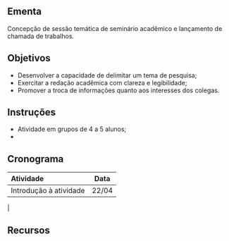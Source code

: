 ## Ementa

Concepção de sessão temática de seminário acadêmico e lançamento de chamada de trabalhos. 


## Objetivos

+ Desenvolver a capacidade de delimitar um tema de pesquisa;
+ Exercitar a redação acadêmica com clareza e legibilidade;
+ Promover a troca de informações quanto aos interesses dos colegas.


## Instruções

+ Atividade em grupos de 4 a 5 alunos;
+ 


## Cronograma

| Atividade              | Data  |
|:---------------------- | :---: |
| Introdução à atividade | 22/04 |
| 

## Recursos